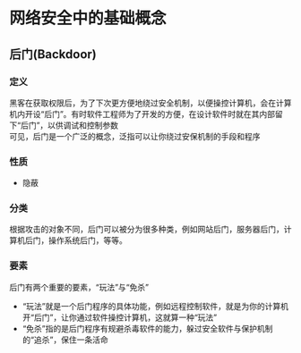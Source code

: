 # 网络安全中的基础概念

## 后门(Backdoor)
### 定义
黑客在获取权限后，为了下次更方便地绕过安全机制，以便操控计算机，会在计算机内开设“后门”。有时软件工程师为了开发的方便，在设计软件时就在其内部留下“后门”，以供调试和控制参数<br>
可见，后门是一个广泛的概念，泛指可以让你绕过安保机制的手段和程序<br>
### 性质
- 隐蔽

### 分类
根据攻击的对象不同，后门可以被分为很多种类，例如网站后门，服务器后门，计算机后门，操作系统后门，等等。
### 要素
后门有两个重要的要素，“玩法”与“免杀”<br>
- “玩法”就是一个后门程序的具体功能，例如远程控制软件，就是为你的计算机开“后门”，让你通过软件操控计算机，这就算一种“玩法”<br>
- “免杀”指的是后门程序有规避杀毒软件的能力，躲过安全软件与保护机制的“追杀”，保住一条活命
